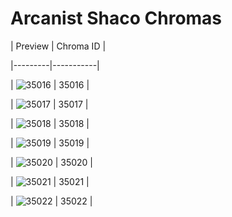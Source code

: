 # Arcanist Shaco Chromas


| Preview | Chroma ID |

|---------|-----------|

| ![35016](https://raw.communitydragon.org/latest/plugins/rcp-be-lol-game-data/global/default/v1/champion-chroma-images/35/35016.png) | 35016 |

| ![35017](https://raw.communitydragon.org/latest/plugins/rcp-be-lol-game-data/global/default/v1/champion-chroma-images/35/35017.png) | 35017 |

| ![35018](https://raw.communitydragon.org/latest/plugins/rcp-be-lol-game-data/global/default/v1/champion-chroma-images/35/35018.png) | 35018 |

| ![35019](https://raw.communitydragon.org/latest/plugins/rcp-be-lol-game-data/global/default/v1/champion-chroma-images/35/35019.png) | 35019 |

| ![35020](https://raw.communitydragon.org/latest/plugins/rcp-be-lol-game-data/global/default/v1/champion-chroma-images/35/35020.png) | 35020 |

| ![35021](https://raw.communitydragon.org/latest/plugins/rcp-be-lol-game-data/global/default/v1/champion-chroma-images/35/35021.png) | 35021 |

| ![35022](https://raw.communitydragon.org/latest/plugins/rcp-be-lol-game-data/global/default/v1/champion-chroma-images/35/35022.png) | 35022 |